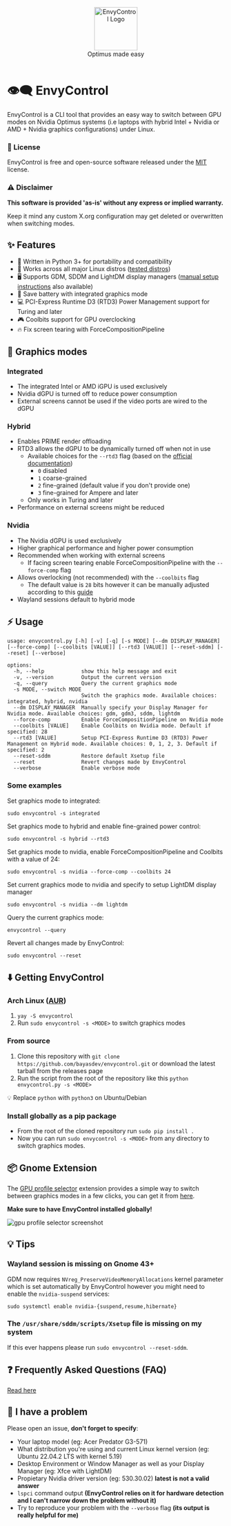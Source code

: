 <div align="center">
<picture>
  <source media="(prefers-color-scheme: dark)" srcset="https://github.com/bayasdev/envycontrol/raw/main/logos/dark.png">
  <img alt="EnvyControl Logo" src="https://github.com/bayasdev/envycontrol/raw/main/logos/light.png" height="100px">
</picture>
<br>
Optimus made easy
</div>
<br>

# 👁‍🗨 EnvyControl

EnvyControl is a CLI tool that provides an easy way to switch between GPU modes on Nvidia Optimus systems (i.e laptops with hybrid Intel + Nvidia or AMD + Nvidia graphics configurations) under Linux.

### 📖 License

EnvyControl is free and open-source software released under the [MIT](https://github.com/bayasdev/envycontrol/blob/main/LICENSE) license.

### ⚠️ Disclaimer

**This software is provided 'as-is' without any express or implied warranty.**

Keep it mind any custom X.org configuration may get deleted or overwritten when switching modes.

## ✨ Features

- 🐍 Written in Python 3+ for portability and compatibility
- 🐧 Works across all major Linux distros ([tested distros](https://github.com/bayasdev/envycontrol/wiki/Frequently-Asked-Questions#tested-distros))
- 🖥️ Supports GDM, SDDM and LightDM display managers ([manual setup instructions](https://github.com/bayasdev/envycontrol/wiki/Frequently-Asked-Questions#what-to-do-if-my-display-manager-is-not-supported) also available)
- 🔋 Save battery with integrated graphics mode
- 💻 PCI-Express Runtime D3 (RTD3) Power Management support for Turing and later
- 🎮 Coolbits support for GPU overclocking
- 🔥 Fix screen tearing with ForceCompositionPipeline

## 📖 Graphics modes

### Integrated

- The integrated Intel or AMD iGPU is used exclusively
- Nvidia dGPU is turned off to reduce power consumption
- External screens cannot be used if the video ports are wired to the dGPU

### Hybrid

- Enables PRIME render offloading
- RTD3 allows the dGPU to be dynamically turned off when not in use
  - Available choices for the `--rtd3` flag (based on the [official documentation](http://us.download.nvidia.com/XFree86/Linux-x86_64/530.30.02/README/dynamicpowermanagement.html))
    - `0` disabled
    - `1` coarse-grained
    - `2` fine-grained (default value if you don't provide one)
    - `3` fine-grained for Ampere and later
  - Only works in Turing and later
- Performance on external screens might be reduced

### Nvidia

- The Nvidia dGPU is used exclusively
- Higher graphical performance and higher power consumption
- Recommended when working with external screens
  - If facing screen tearing enable ForceCompositionPipeline with the `--force-comp` flag
- Allows overlocking (not recommended) with the `--coolbits` flag
  - The default value is `28` bits however it can be manually adjusted according to this [guide](https://wiki.archlinux.org/title/NVIDIA/Tips_and_tricks#Overclocking_and_cooling)
- Wayland sessions default to hybrid mode

## ⚡️ Usage

```
usage: envycontrol.py [-h] [-v] [-q] [-s MODE] [--dm DISPLAY_MANAGER] [--force-comp] [--coolbits [VALUE]] [--rtd3 [VALUE]] [--reset-sddm] [--reset] [--verbose]

options:
  -h, --help            show this help message and exit
  -v, --version         Output the current version
  -q, --query           Query the current graphics mode
  -s MODE, --switch MODE
                        Switch the graphics mode. Available choices: integrated, hybrid, nvidia
  --dm DISPLAY_MANAGER  Manually specify your Display Manager for Nvidia mode. Available choices: gdm, gdm3, sddm, lightdm
  --force-comp          Enable ForceCompositionPipeline on Nvidia mode
  --coolbits [VALUE]    Enable Coolbits on Nvidia mode. Default if specified: 28
  --rtd3 [VALUE]        Setup PCI-Express Runtime D3 (RTD3) Power Management on Hybrid mode. Available choices: 0, 1, 2, 3. Default if specified: 2
  --reset-sddm          Restore default Xsetup file
  --reset               Revert changes made by EnvyControl
  --verbose             Enable verbose mode
```

### Some examples

Set graphics mode to integrated:

```
sudo envycontrol -s integrated
```

Set graphics mode to hybrid and enable fine-grained power control:

```
sudo envycontrol -s hybrid --rtd3
```

Set graphics mode to nvidia, enable ForceCompositionPipeline and Coolbits with a value of 24:

```
sudo envycontrol -s nvidia --force-comp --coolbits 24
```

Set current graphics mode to nvidia and specify to setup LightDM display manager

```
sudo envycontrol -s nvidia --dm lightdm
```

Query the current graphics mode:

```
envycontrol --query
```

Revert all changes made by EnvyControl:

```
sudo envycontrol --reset
```

## ⬇️ Getting EnvyControl

### Arch Linux ([AUR](https://aur.archlinux.org/packages/envycontrol))

1. `yay -S envycontrol`
2. Run `sudo envycontrol -s <MODE>` to switch graphics modes

### From source

1. Clone this repository with `git clone https://github.com/bayasdev/envycontrol.git` or download the latest tarball from the releases page
2. Run the script from the root of the repository like this `python envycontrol.py -s <MODE>`

💡 Replace `python` with `python3` on Ubuntu/Debian

### Install globally as a pip package

- From the root of the cloned repository run `sudo pip install .`
- Now you can run `sudo envycontrol -s <MODE>` from any directory to switch graphics modes.

## 📦 Gnome Extension

The [GPU profile selector](https://github.com/LorenzoMorelli/GPU_profile_selector) extension provides a simple way to switch between graphics modes in a few clicks, you can get it from [here](https://extensions.gnome.org/extension/5009/gpu-profile-selector/).

**Make sure to have EnvyControl installed globally!**

![gpu profile selector screenshot](https://github.com/LorenzoMorelli/GPU_profile_selector/raw/main/img/extension_screenshot.png)

## 💡 Tips

### Wayland session is missing on Gnome 43+

GDM now requires `NVreg_PreserveVideoMemoryAllocations` kernel parameter which is set automatically by EnvyControl however you might need to enable the `nvidia-suspend` services:

```
sudo systemctl enable nvidia-{suspend,resume,hibernate}
```

### The `/usr/share/sddm/scripts/Xsetup` file is missing on my system

If this ever happens please run `sudo envycontrol --reset-sddm`.

## ❓ Frequently Asked Questions (FAQ)

[Read here](https://github.com/bayasdev/envycontrol/wiki/Frequently-Asked-Questions)

## 🐞 I have a problem

Please open an issue, **don't forget to specify**:

- Your laptop model (eg: Acer Predator G3-571)
- What distribution you're using and current Linux kernel version (eg: Ubuntu 22.04.2 LTS with kernel 5.19)
- Desktop Environment or Window Manager as well as your Display Manager (eg: Xfce with LightDM)
- Propietary Nvidia driver version (eg: 530.30.02) **latest is not a valid answer**
- `lspci` command output **(EnvyControl relies on it for hardware detection and I can't narrow down the problem without it)**
- Try to reproduce your problem with the `--verbose` flag **(its output is really helpful for me)**
